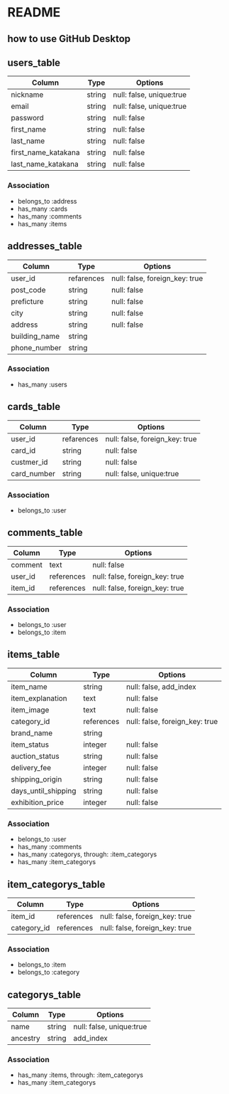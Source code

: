 # README
## how to use GitHub Desktop

## users_table
|Column|Type|Options|
|------|----|-------|
|nickname|string|null: false, unique:true|
|email|string|null: false, unique:true|
|password|string|null: false|
|first_name|string|null: false|
|last_name|string|null: false|
|first_name_katakana|string|null: false|
|last_name_katakana|string|null: false|

### Association
- belongs_to :address
- has_many :cards
- has_many :comments
- has_many :items

## addresses_table
|Column|Type|Options|
|------|----|-------|
|user_id|refarences|null: false, foreign_key: true|
|post_code|string|null: false|
|preficture|string|null: false|
|city|string|null: false|
|address|string|null: false|
|building_name|string||
|phone_number|string||

### Association
- has_many :users

## cards_table
|Column|Type|Options|
|------|----|-------|
|user_id|refarences|null: false, foreign_key: true|
|card_id|string|null: false|
|custmer_id|string|null: false|
|card_number|string|null: false, unique:true|

### Association
- belongs_to :user

## comments_table
|Column|Type|Options|
|------|----|-------|
|comment|text|null: false|
|user_id|references|null: false, foreign_key: true|
|item_id|references|null: false, foreign_key: true|

### Association
- belongs_to :user
- belongs_to :item

## items_table
|Column|Type|Options|
|------|----|-------|
|item_name|string|null: false, add_index|
|item_explanation|text|null: false|
|item_image|text|null: false|
|category_id|references|null: false, foreign_key: true|
|brand_name|string||
|item_status|integer|null: false|
|auction_status|string|null: false|
|delivery_fee|integer|null: false|
|shipping_origin|string|null: false|
|days_until_shipping|string|null: false|
|exhibition_price|integer|null: false|

### Association
- belongs_to :user
- has_many :comments
- has_many :categorys, through: :item_categorys
- has_many :item_categorys

## item_categorys_table
|Column|Type|Options|
|------|----|-------|
|item_id|references|null: false, foreign_key: true|
|category_id|references|null: false, foreign_key: true|

### Association
- belongs_to :item
- belongs_to :category

## categorys_table
|Column|Type|Options|
|------|----|-------|
|name|string|null: false, unique:true|
|ancestry|string|add_index|

### Association
- has_many :items, through:  :item_categorys
- has_many :item_categorys